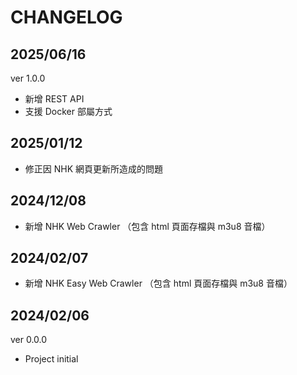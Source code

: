# CHANGELOG

## 2025/06/16

ver 1.0.0

* 新增 REST API
* 支援 Docker 部屬方式

## 2025/01/12

* 修正因 NHK 網頁更新所造成的問題

## 2024/12/08

* 新增 NHK Web Crawler （包含 html 頁面存檔與 m3u8 音檔）

## 2024/02/07

* 新增 NHK Easy Web Crawler （包含 html 頁面存檔與 m3u8 音檔）

## 2024/02/06

ver 0.0.0

* Project initial
